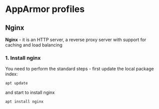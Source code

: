 # AppArmor profiles

## Nginx

**Nginx** - it is an HTTP server, a reverse proxy server with support for caching and load balancing

### 1. Install nginx

You need to perform the standard steps - first update the local package index:

`apt update`

and start to install nginx

`apt install nginx`
